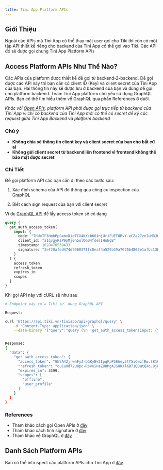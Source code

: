 ```yaml
---
title: Tini App Platform APIs
---
```


## Giới Thiệu

Ngoài các APIs mà Tini App có thể thay mặt user gọi cho Tiki thì còn có một tập API thiết kế riêng cho backend của Tini App có thể gọi vào Tiki. Các API đó sẽ được gọi chung Tini App Platform APIs

## Access Platform APIs Như Thế Nào?

Các APIs của platform được thiết kế để gọi từ backend-2-backend. Để gọi được các API này thì bạn cần có client ID (Key) và client secret của Tini App của bạn. Hai thông tin này sẽ được lưu ở backend của bạn và dùng để gọi cho platform backend. Team Tini App platform chủ yếu sử dụng GraphQL APIs. Bạn có thể tìm hiểu thêm về GraphQL qua phần References ở dưới.

_Khác với [Open APIs](../open-api/overview), platform API phải được gọi trực tiếp từ backend của Tini App vì chỉ có backend của Tini App mới có thể có secret để ký các request giữa Tini App Backend và platform backend_

### Chú ý

- **Không chia sẻ thông tin client key và client secret của bạn cho bất cứ ai**
- **Không gửi client secret từ backend lên frontend vì frontend không thể bảo mật được secret**

### Chi Tiết

Để gọi platform API các bạn cần đi theo các bước sau:

1. Xác định schema của API đó thông qua công cụ inspection của GraphQL

1. Biết cách sign request của bạn với client secret

Ví dụ [GraphQL API](https://graphql.org/) để lấy access token sẽ có dạng

```graphql
query {
  get_auth_access_token(
    input: {
      code: "THUxTF3HmbPpGxmvDieTCX4kXcb601njUriFUET0RvY.eCZa27znIuM8JGC-IUSM-S_G_YrgP7OH8BTGdba706E"
      client_id: "a1qvgyRzP9pMj0n5ulOG04fdelIHuNqB"
      timestamp: 1620470539433
      signature: "3ef20afed474d9368371fc8eaf4a529b39a7025b4863e1afbc13bdb6db8cc5f1"
    }
  ) {
    access_token
    refresh_token
    expires_in
    scopes
  }
}
```

Khi gọi API này với cURL sẽ như sau:

```bash
# Endpoint này của Tiki sử dụng GraphQL API

Request:

curl 'https://api.tiki.vn/tiniapp/api/graphql/query' \
    -H 'Content-Type: application/json' \
    --data-binary '{"query":"query {\n  get_auth_access_token(input: {\n    code: \"THUxTF3HmbPpGxmvDieTCX4kXcb601njUriFUET0RvY.eCZa27znIuM8JGC-IUSM-S_G_YrgP7OH8BTGdba706E\"\n    client_id: \"a1qvgyRzP9pMj0n5ulOG04fdelIHuNqB\"\n    timestamp: 1620470539433\n    signature: \"3ef20afed474d9368371fc8eaf4a529b39a7025b4863e1afbc13bdb6db8cc5f1\"\n  }) {\n    access_token\n    refresh_token\n    expires_in\n    scopes\n  }\n}"}' --compressed


Response:
{
  "data": {
    "get_auth_access_token": {
      "access_token": "GWzA42jrwaFyJ-bGKyBk2IpqPpP5Ehey5tY5iCwzfRw.l81CLG5R6azx4LLqIRAGj-A-Bu2Rgz8ppMKyX_NJGdo",
      "refresh_token": "ouCuOd72UUpc-Rpvu5HaZ88MgAJSHKXlKD71QDutQXo.8jFMWYcdZ1mW9vvDmoXjlg31rbaxAF6ZuLnaRocIbhk",
      "expires_in": 3599,
      "scopes": [
        "offline",
        "user_profile"
      ]
    }
  }
}
```

### References

- Tham khảo cách gọi Open APIs ở [đây](../open-api/overview)
- Tham khảo cách tính signature ở [đây](calculate-signature)
- Tham khảo về GraphQL ở [đây](https://graphql.org/)

## Danh Sách Platform APIs

Bạn có thể introspect các platform APIs cho Tini App ở [đây](https://api.tiki.vn/tiniapp/api/graphql/)
